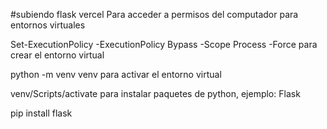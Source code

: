 #subiendo flask vercel
Para acceder a permisos del computador para entornos virtuales

Set-ExecutionPolicy -ExecutionPolicy Bypass -Scope Process -Force
para crear el entorno virtual

python -m venv venv
para activar el entorno virtual

venv/Scripts/activate
para instalar paquetes de python, ejemplo: Flask

pip install flask
